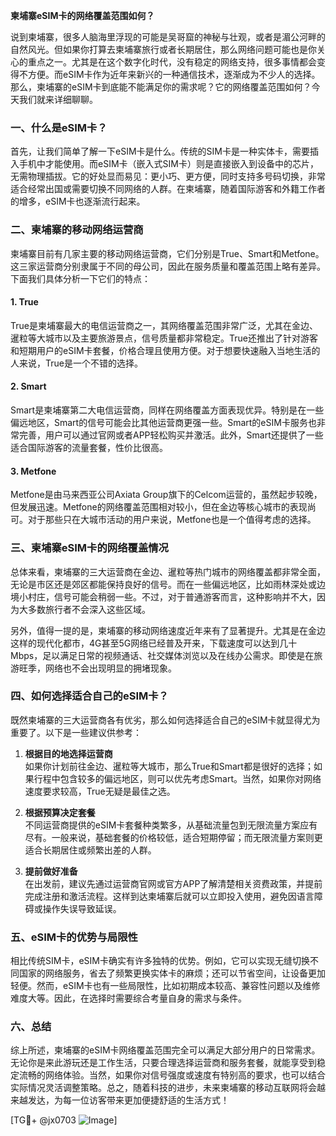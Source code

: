 **柬埔寨eSIM卡的网络覆盖范围如何？**

说到柬埔寨，很多人脑海里浮现的可能是吴哥窟的神秘与壮观，或者是湄公河畔的自然风光。但如果你打算去柬埔寨旅行或者长期居住，那么网络问题可能也是你关心的重点之一。尤其是在这个数字化时代，没有稳定的网络支持，很多事情都会变得不方便。而eSIM卡作为近年来新兴的一种通信技术，逐渐成为不少人的选择。那么，柬埔寨的eSIM卡到底能不能满足你的需求呢？它的网络覆盖范围如何？今天我们就来详细聊聊。

### 一、什么是eSIM卡？

首先，让我们简单了解一下eSIM卡是什么。传统的SIM卡是一种实体卡，需要插入手机中才能使用。而eSIM卡（嵌入式SIM卡）则是直接嵌入到设备中的芯片，无需物理插拔。它的好处显而易见：更小巧、更方便，同时支持多号码切换，非常适合经常出国或需要切换不同网络的人群。在柬埔寨，随着国际游客和外籍工作者的增多，eSIM卡也逐渐流行起来。

### 二、柬埔寨的移动网络运营商

柬埔寨目前有几家主要的移动网络运营商，它们分别是True、Smart和Metfone。这三家运营商分别隶属于不同的母公司，因此在服务质量和覆盖范围上略有差异。下面我们具体分析一下它们的特点：

#### 1. True
True是柬埔寨最大的电信运营商之一，其网络覆盖范围非常广泛，尤其在金边、暹粒等大城市以及主要旅游景点，信号质量都非常稳定。True还推出了针对游客和短期用户的eSIM卡套餐，价格合理且使用方便。对于想要快速融入当地生活的人来说，True是一个不错的选择。

#### 2. Smart
Smart是柬埔寨第二大电信运营商，同样在网络覆盖方面表现优异。特别是在一些偏远地区，Smart的信号可能会比其他运营商更强一些。Smart的eSIM卡服务也非常完善，用户可以通过官网或者APP轻松购买并激活。此外，Smart还提供了一些适合国际游客的流量套餐，性价比很高。

#### 3. Metfone
Metfone是由马来西亚公司Axiata Group旗下的Celcom运营的，虽然起步较晚，但发展迅速。Metfone的网络覆盖范围相对较小，但在金边等核心城市的表现尚可。对于那些只在大城市活动的用户来说，Metfone也是一个值得考虑的选择。

### 三、柬埔寨eSIM卡的网络覆盖情况

总体来看，柬埔寨的三大运营商在金边、暹粒等热门城市的网络覆盖都非常全面，无论是市区还是郊区都能保持良好的信号。而在一些偏远地区，比如雨林深处或边境小村庄，信号可能会稍弱一些。不过，对于普通游客而言，这种影响并不大，因为大多数旅行者不会深入这些区域。

另外，值得一提的是，柬埔寨的移动网络速度近年来有了显著提升。尤其是在金边这样的现代化都市，4G甚至5G网络已经普及开来，下载速度可以达到几十Mbps，足以满足日常的视频通话、社交媒体浏览以及在线办公需求。即使是在旅游旺季，网络也不会出现明显的拥堵现象。

### 四、如何选择适合自己的eSIM卡？

既然柬埔寨的三大运营商各有优劣，那么如何选择适合自己的eSIM卡就显得尤为重要了。以下是一些建议供参考：

1. **根据目的地选择运营商**  
   如果你计划前往金边、暹粒等大城市，那么True和Smart都是很好的选择；如果行程中包含较多的偏远地区，则可以优先考虑Smart。当然，如果你对网络速度要求较高，True无疑是最佳之选。

2. **根据预算决定套餐**  
   不同运营商提供的eSIM卡套餐种类繁多，从基础流量包到无限流量方案应有尽有。一般来说，基础套餐的价格较低，适合短期停留；而无限流量方案则更适合长期居住或频繁出差的人群。

3. **提前做好准备**  
   在出发前，建议先通过运营商官网或官方APP了解清楚相关资费政策，并提前完成注册和激活流程。这样到达柬埔寨后就可以立即投入使用，避免因语言障碍或操作失误导致延误。

### 五、eSIM卡的优势与局限性

相比传统SIM卡，eSIM卡确实有许多独特的优势。例如，它可以实现无缝切换不同国家的网络服务，省去了频繁更换实体卡的麻烦；还可以节省空间，让设备更加轻便。然而，eSIM卡也有一些局限性，比如初期成本较高、兼容性问题以及维修难度大等。因此，在选择时需要综合考量自身的需求与条件。

### 六、总结

综上所述，柬埔寨的eSIM卡网络覆盖范围完全可以满足大部分用户的日常需求。无论你是来此游玩还是工作生活，只要合理选择运营商和服务套餐，就能享受到稳定流畅的网络体验。当然，如果你对信号强度或速度有特别高的要求，也可以结合实际情况灵活调整策略。总之，随着科技的进步，未来柬埔寨的移动互联网将会越来越发达，为每一位访客带来更加便捷舒适的生活方式！

[TG💪+ @jx0703 ![Image](https://github.com/user-attachments/assets/dbca1d08-cadb-493c-b0ec-ad6f7a83f270)]